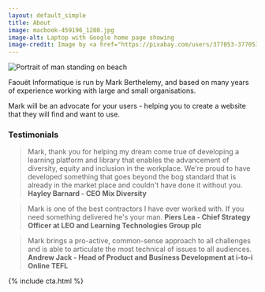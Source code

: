 ```yaml
---
layout: default_simple
title: About
image: macbook-459196_1280.jpg
image-alt: Laptop with Google home page showing
image-credit: Image by <a href="https://pixabay.com/users/377053-377053/?utm_source=link-attribution&utm_medium=referral&utm_campaign=image&utm_content=459196">377053</a> from <a href="https://pixabay.com//?utm_source=link-attribution&utm_medium=referral&utm_campaign=image&utm_content=459196">Pixabay</a>
---
```

<aside class="portfolio">
    <img src="{{ site.baseurl }}/images/IMG20220920115411-400.jpg" alt="Portrait of man standing on beach" />
</aside>

Faouët Informatique is run by Mark Berthelemy, and based on many years of experience working with large and small organisations.

Mark will be an advocate for your users - helping you to create a website that they will find and want to use. 

### Testimonials
    
> Mark, thank you for helping my dream come true of developing a learning platform and library that enables the advancement of diversity, equity and inclusion in the workplace. We're proud to have developed something that goes beyond the bog standard that is already in the market place and couldn't have done it without you. <b>Hayley Barnard - CEO Mix Diversity</b>
      
> Mark is one of the best contractors I have ever worked with. If you need something delivered he's your man. **Piers Lea - Chief Strategy Officer at LEO and Learning Technologies Group plc**

> Mark brings a pro-active, common-sense approach to all challenges and is able to articulate the most technical of issues to all audiences. **Andrew Jack - Head of Product and Business Development at i-to-i Online TEFL**

{% include cta.html %}







